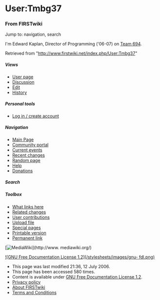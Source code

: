 # User:Tmbg37

### From FIRSTwiki

Jump to: navigation, search

I'm Edward Kaplan, Director of Programming ('06-07) on [Team
694](/index.php/694 "694" ).

Retrieved from "<http://www.firstwiki.net/index.php/User:Tmbg37>"

##### Views

  * [User page](/index.php/User:Tmbg37)
  * [Discussion](/index.php/User_talk:Tmbg37)
  * [Edit](/index.php?title=User:Tmbg37&action=edit)
  * [History](/index.php?title=User:Tmbg37&action=history)

##### Personal tools

  * [Log in / create account](/index.php?title=Special:Userlogin&returnto=User:Tmbg37)

[](/index.php/Main_Page "Main Page" )

##### Navigation

  * [Main Page](/index.php/Main_Page)
  * [Community portal](/index.php/FIRSTwiki:Community_portal)
  * [Current events](/index.php/Current_events)
  * [Recent changes](/index.php/Special:Recentchanges)
  * [Random page](/index.php/Special:Random)
  * [Help](/index.php/FIRSTwiki:Help)
  * [Donations](/index.php/FIRSTwiki:Site_support)

##### Search



##### Toolbox

  * [What links here](/index.php/Special:Whatlinkshere/User:Tmbg37)
  * [Related changes](/index.php/Special:Recentchangeslinked/User:Tmbg37)
  * [User contributions](/index.php/Special:Contributions/Tmbg37)
  * [Upload file](/index.php/Special:Upload)
  * [Special pages](/index.php/Special:Specialpages)
  * [Printable version](/index.php?title=User:Tmbg37&printable=yes)
  * [Permanent link](/index.php?title=User:Tmbg37&oldid=48894)

[![MediaWiki](/skins/common/images/poweredby_mediawiki_88x31.png)](http://www.
mediawiki.org/)

[![GNU Free Documentation License 1.2](/stylesheets/images/gnu-
fdl.png)](http://www.gnu.org/copyleft/fdl.html)

  * This page was last modified 21:36, 12 July 2006.
  * This page has been accessed 580 times.
  * Content is available under [GNU Free Documentation License 1.2](http://www.gnu.org/copyleft/fdl.html "http://www.gnu.org/copyleft/fdl.html" ).
  * [Privacy policy](/index.php/FIRSTwiki:Privacy_policy "FIRSTwiki:Privacy policy" )
  * [About FIRSTwiki](/index.php/FIRSTwiki:About "FIRSTwiki:About" )
  * [Terms and Conditions](/index.php/FIRSTwiki:Terms_and_conditions "FIRSTwiki:Terms and conditions" )

